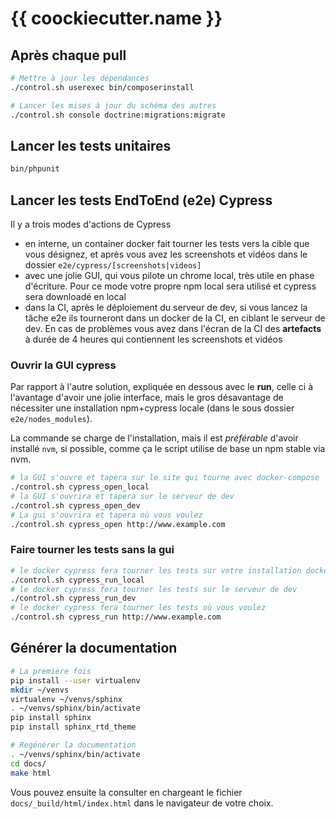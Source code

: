 # {{ coockiecutter.name }}

## Après chaque pull

```sh
# Mettre à jour les dépendances
./control.sh userexec bin/composerinstall

# Lancer les mises à jour du schéma des autres
./control.sh console doctrine:migrations:migrate
```

## Lancer les tests unitaires

```sh
bin/phpunit
```

## Lancer les tests EndToEnd (e2e) Cypress

Il y a trois modes d'actions de Cypress

- en interne, un container docker fait tourner les tests vers la cible que vous désignez, et après vous avez les screenshots et vidéos dans le dossier `e2e/cypress/[screenshots|videos]`
- avec une jolie GUI, qui vous pilote un chrome local, très utile en phase d'écriture. Pour ce mode votre propre npm local sera utilisé et cypress sera downloadé en local
- dans la CI, après le déploiement du serveur de dev, si vous lancez la tâche e2e ils tourneront dans un docker de la CI, en ciblant le serveur de dev. En cas de problèmes vous avez dans l'écran de la CI des **artefacts** à durée de 4 heures qui contiennent les screenshots et vidéos

### Ouvrir la GUI cypress

Par rapport à l'autre solution, expliquée en dessous avec le **run**, celle ci à l'avantage d'avoir une jolie interface, mais le gros désavantage de nécessiter une installation npm+cypress locale (dans le sous dossier `e2e/nodes_modules`).

La commande se charge de l'installation, mais il est *préférable* d'avoir installé `nvm`, si possible, comme ça le script utilise de base un npm stable via nvm.

```bash
# la GUI s'ouvre et tapera sur le site qui tourne avec docker-compose
./control.sh cypress_open_local
# la GUI s'ouvrira et tapera sur le serveur de dev
./control.sh cypress_open_dev
# La gui s'ouvrira et tapera où vous voulez
./control.sh cypress_open http://www.example.com
```

### Faire tourner les tests sans la gui

```bash
# le docker cypress fera tourner les tests sur votre installation docker-compose
./control.sh cypress_run_local
# le docker cypress fera tourner les tests sur le serveur de dev
./control.sh cypress_run_dev
# le docker cypress fera tourner les tests où vous voulez
./control.sh cypress_run http://www.example.com
```

## Générer la documentation

```sh
# La première fois
pip install --user virtualenv
mkdir ~/venvs
virtualenv ~/venvs/sphinx
. ~/venvs/sphinx/bin/activate
pip install sphinx
pip install sphinx_rtd_theme

# Regénérer la documentation
. ~/venvs/sphinx/bin/activate
cd docs/
make html
```

Vous pouvez ensuite la consulter en chargeant le fichier `docs/_build/html/index.html`
dans le navigateur de votre choix.

